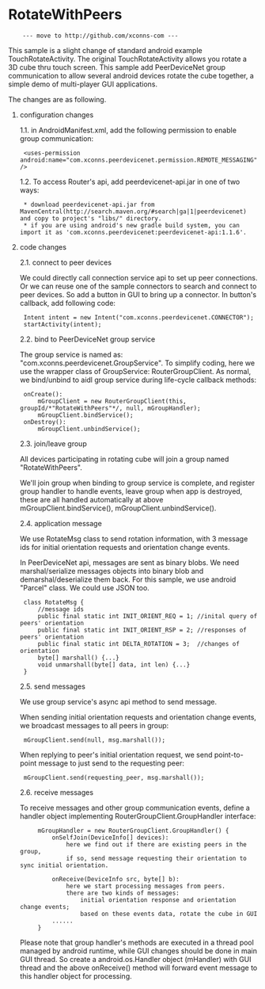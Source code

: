 RotateWithPeers
===============

        --- move to http://github.com/xconns-com ---

This sample is a slight change of standard android example TouchRotateActivity. 
The original TouchRotateActivity allows you rotate a 3D cube thru touch screen. 
This sample add PeerDeviceNet group communication to allow several android devices 
rotate the cube together, a simple demo of multi-player GUI applications.

The changes are as following.

1. configuration changes

	1.1. in AndroidManifest.xml, add the following permission to enable group communication:
		
		<uses-permission android:name="com.xconns.peerdevicenet.permission.REMOTE_MESSAGING" />

	1.2. To access Router's api, add peerdevicenet-api.jar in one of two ways:
             
        * download peerdevicenet-api.jar from MavenCentral(http://search.maven.org/#search|ga|1|peerdevicenet) and copy to project's "libs/" directory.
        * if you are using android's new gradle build system, you can import it as 'com.xconns.peerdevicenet:peerdevicenet-api:1.1.6'.

 		
2. code changes

	2.1. connect to peer devices

	We could directly call connection service api to set up peer connections. Or we can
		reuse one of the sample connectors to search and connect to peer devices.
		So add a button in GUI to bring up a connector. In button's callback, 
		add following code:

		Intent intent = new Intent("com.xconns.peerdevicenet.CONNECTOR");
		startActivity(intent);
		
	2.2. bind to PeerDeviceNet group service

	The group service is named as: "com.xconns.peerdevicenet.GroupService".
	    To simplify coding, here we use the wrapper class of GroupService: RouterGroupClient.
		As normal, we bind/unbind to aidl group service during life-cycle callback methods:

		onCreate():
            mGroupClient = new RouterGroupClient(this, groupId/*"RotateWithPeers"*/, null, mGroupHandler);
            mGroupClient.bindService();
		onDestroy():
		   	mGroupClient.unbindService();
		
	2.3. join/leave group

	All devices participating in rotating cube will join a group named "RotateWithPeers".

	We'll join group when binding to group service is complete, and register group handler
		   to handle events, leave group when app is destroyed, these are all handled automatically
		   at above mGroupClient.bindService(), mGroupClient.unbindService().

	2.4. application message

	We use RotateMsg class to send rotation information, with 
			3 message ids for initial orientation requests and orientation change events.

	In PeerDeviceNet api, messages are sent as binary blobs. We need marshal/serialize
			messages objects into binary blob and demarshal/deserialize them back.
			For this sample, we use android "Parcel" class. We could use JSON too.

		class RotateMsg {
			//message ids
			public final static int INIT_ORIENT_REQ = 1; //inital query of peers' orientation
			public final static int INIT_ORIENT_RSP = 2; //responses of peers' orientation
			public final static int DELTA_ROTATION = 3;  //changes of orientation
			byte[] marshall() {...}
			void unmarshall(byte[] data, int len) {...}
		}
			
	2.5. send messages

	We use group service's async api method to send message. 

	When sending initial orientation requests and orientation change events, we 
			broadcast messages to all peers in group:

		mGroupClient.send(null, msg.marshall());

	When replying to peer's initial orientation request, we send point-to-point
			message to just send to the requesting peer:

		mGroupClient.send(requesting_peer, msg.marshall());
	
	2.6. receive messages

	To receive messages and other group communication events, define a handler
			object implementing RouterGroupClient.GroupHandler interface:

			mGroupHandler = new RouterGroupClient.GroupHandler() {
				onSelfJoin(DeviceInfo[] devices):
					here we find out if there are existing peers in the group, 
					if so, send message requesting their orientation to sync initial orientation.
				
				onReceive(DeviceInfo src, byte[] b):
					here we start processing messages from peers.
					there are two kinds of messages: 
						initial orientation response and orientation change events;
						based on these events data, rotate the cube in GUI
			    ......
			}	
			
	Please note that group handler's methods are executed in a thread pool
				managed by android runtime, while GUI changes should be done in main GUI thread.
				So create a android.os.Handler object (mHandler) with GUI thread and the above onReceive() method will forward event message to this handler object for processing.
				

			
